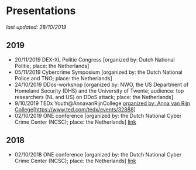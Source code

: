 # Presentations
*last updated: 28/10/2019*
## 2019
- 20/11/2019 DEX-XL Politie Congress [organized by: Dutch National Politie; place: the Netherlands]
- 05/11/2019 Cybercrime Symposium [organized by: the Dutch National Police and TNO; place: the Netherlands]
- 24/10/2019 DDos-workshop [organized by: NWO, the US Department of Homeland Security (DHS) and the University of Twente; audience: top researchers (NL and US) on DDoS attack; place: the Netherlands]
- 9/10/2019 TEDx Youth@AnnavanRijnCollege [organized by: Anna van Rijn College](link)[https://www.ted.com/tedx/events/32888]
- 02/10/2019 ONE conference [organized by: the Dutch National Cyber Crime Center (NCSC); place: the Netherlands] [link](https://one-conference.nl/schedule-2019/day-2/parallel-tracks/the-anti-ddos-coalition-how-a-one-of-a-kind-cooperation-is-making-a-point-in-fighting-ddos-attacks-in-the-netherlands-and-beyond)

## 2018
- 02/10/2018 ONE conference [organized by: the Dutch National Cyber Crime Center (NCSC); place: the Netherlands] [link](https://one-conference.nl/schedule-2018/day2/parallel-tracks/professionalizing-incident-respone-network-defense-ethics-standards-and-self-governance-1-1)

